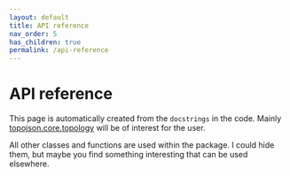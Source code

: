 ```yaml
---
layout: default
title: API reference
nav_order: 5
has_children: true
permalink: /api-reference
--- 
```



# API reference

This page is automatically created from the `docstrings` in the code. 
Mainly [topojson.core.topology](/topojson/api/topojson.core.topology.html) will be of interest for the user.

All other classes and functions are used within the package. I could hide them, but maybe you find something interesting that can be used elsewhere.
